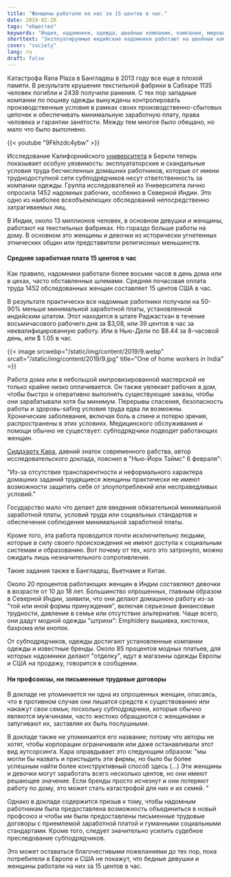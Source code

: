 ```yaml
---
title: "Женщины работали на нас за 15 центов в час."
date: 2019-02-26
tags: "общество"
keywords: "Индия, надомники, одежда, швейные компании, компании, мировые компании, США, Беркли, университет, учеба"
shorttext: "Эксплуатируемые индийские надомники работают на швейные компании в Европе и США, раскрывает Калифорнийский университет."
cover: "society"
lang: ru
draft: false
---
```


Катастрофа Rana Plaza в Бангладеш в 2013 году все еще в плохой памяти. В результате крушения текстильной фабрики в Сабхаре 1135 человек погибли и 2438 получили ранения. С тех пор западные компании по пошиву одежды вынуждены контролировать производственные условия в рамках своих производственно-сбытовых цепочек и обеспечивать минимальную заработную плату, права человека и гарантии занятости. Между тем многое было обещано, но мало что было выполнено.

{{< youtube "9Fkhzdc4ybw" >}}

Исследование Калифорнийского [университета](https://silviosiefke.com/static/files/Tainted_Garments.pdf "Tainted Gamrments - The exploitation of woman and girls in Indias home based Garment Sector") в Беркли теперь показывает особую уязвимость: эксплуататорские и скандальные условия труда бесчисленных домашних работников, которые от имени труднодоступной сети субподрядчиков несут ответственность за компании одежды. Группа исследователей из Университета лично опросила 1452 надомных рабочих, особенно в Северной Индии. Это одно из наиболее всеобъемлющих обследований непосредственно затрагиваемых лиц.

В Индии, около 13 миллионов человек, в основном девушки и женщины, работают на текстильных фабриках. Но гораздо больше работы на дому. В основном это женщины и девочки из исторически угнетенных этнических общин или представители религиозных меньшинств.

#### Средняя заработная плата 15 центов в час

Как правило, надомники работали более восьми часов в день дома или в цехах, часто обставленных шлемами. Средняя почасовая оплата труда 1452 обследованных женщин составляет 15 центов США в час.

В результате практически все надомные работники получали на 50-90% меньше минимальной заработной платы, установленной индийским штатом. Этот находится в штате Раджастхан в течение восьмичасового рабочего дня за $3,08, или 39 центов в час за неквалифицированную работу. Или в Нью-Дели по $8.44 за 8-часовой день, или $ 1.05 в час.

{{< image srcwebp="/static/img/content/2019/9.webp" srcalt="/static/img/content/2019/9.jpg" title="One of home workers in India" >}}

Работа дома или в небольшой импровизированной мастерской не только крайне низко оплачивается. Он также увлекает рабочих в дом, чтобы быстро и оперативно выполнять существующие заказы, чтобы они зарабатывали хотя бы минимум. Перерывы спасения, безопасность работы и здоровь-safing условия труда едва ли возможны. Хронические заболевания, включая боль в спине и потерю зрения, распространены в этих условиях. Медицинского обслуживания и помощи обычно не существует: субподрядчики подводят работающих женщин.

[Сиддхартх Кара](https://en.wikipedia.org/wiki/Siddharth_Kara "Сиддхарт Кара"), давний знаток современного рабства, автор исследовательского доклада, пояснил в "Нью-Йорк Таймс" 6 февраля":

"Из-за отсутствия транспарентности и неформального характера домашних заданий трудящиеся женщины практически не имеют возможности защитить себя от злоупотреблений или несправедливых условий." 

Государство мало что делает для введения обязательной минимальной заработной платы, условий труда или социальных стандартов и обеспечения соблюдения минимальной заработной платы.

Кроме того, эта работа проводится почти исключительно людьми, которые в силу своего происхождения не имеют доступа к социальным системам и образованию. Вот почему от тех, кого это затронуло, можно ожидать лишь незначительного сопротивления.

Такие задания также в Бангладеш, Вьетнаме и Китае.

Около 20 процентов работающих женщин в Индии составляют девочки в возрасте от 10 до 18 лет. Большинство опрошенных, главным образом в Северной Индии, заявили, что они делают домашнюю работу из-за "той или иной формы принуждения", включая серьезные финансовые трудности, давление в семье или отсутствие альтернатив. Чаще всего, они дадут модной одежды "штрихи": Emphidery вышивка, кисточки, бахрома или кнопок.

От субподрядчиков, одежды достигают установленные компании одежды и известные бренды. Около 85 процентов модных платьев, для которых надомники делают "отделку", идут в магазины одежды Европы и США на продажу, говорится в сообщении.

#### Ни профсоюзы, ни письменные трудовые договоры

В докладе не упоминается ни одна из опрошенных женщин, опасаясь, что в противном случае они лишатся средств к существованию или накажут свои семьи; поскольку субподрядчики, которые обычно являются мужчинами, часто жестоко обращаются с женщинами и запугивают их, заставляя их быть послушными.

В докладе также не упоминается его название; потому что авторы не хотят, чтобы корпорации ограничивали или даже останавливали этот вид аутсорсинга. Кара оправдывает это следующим образом: "мы могли бы назвать и пристыдить эти фирмы, но было бы более успешным найти более конструктивный способ здесь (...) Эти женщины и девочки могут заработать всего несколько центов, но они имеют решающее значение. Если бренды просто исчезнут и они потеряют работу по дому, это может стать катастрофой для них и их семей. "

Однако в докладе содержится призыв к тому, чтобы надомным работникам была предоставлена возможность объединиться в новый профсоюз и чтобы им были предоставлены письменные трудовые договоры с приемлемой заработной платой и гуманными социальными стандартами. Кроме того, следует значительно усилить судебное преследование субподрядчиков.

Это может оставаться благочестивыми пожеланиями до тех пор, пока потребители в Европе и США не покажут, что бедные девушки и женщины работали на них за 15 центов в час.

